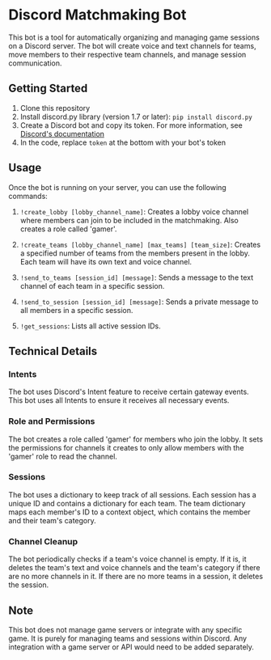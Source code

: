 # Discord Matchmaking Bot

This bot is a tool for automatically organizing and managing game sessions on a Discord server. The bot will create voice and text channels for teams, move members to their respective team channels, and manage session communication.

## Getting Started

1. Clone this repository
2. Install discord.py library (version 1.7 or later): `pip install discord.py`
3. Create a Discord bot and copy its token. For more information, see [Discord's documentation](https://discord.com/developers/docs/intro)
4. In the code, replace `token` at the bottom with your bot's token

## Usage

Once the bot is running on your server, you can use the following commands:

1. `!create_lobby [lobby_channel_name]`: Creates a lobby voice channel where members can join to be included in the matchmaking. Also creates a role called 'gamer'.

2. `!create_teams [lobby_channel_name] [max_teams] [team_size]`: Creates a specified number of teams from the members present in the lobby. Each team will have its own text and voice channel.

3. `!send_to_teams [session_id] [message]`: Sends a message to the text channel of each team in a specific session.

4. `!send_to_session [session_id] [message]`: Sends a private message to all members in a specific session.

5. `!get_sessions`: Lists all active session IDs.

## Technical Details

### Intents

The bot uses Discord's Intent feature to receive certain gateway events. This bot uses all Intents to ensure it receives all necessary events.

### Role and Permissions

The bot creates a role called 'gamer' for members who join the lobby. It sets the permissions for channels it creates to only allow members with the 'gamer' role to read the channel.

### Sessions

The bot uses a dictionary to keep track of all sessions. Each session has a unique ID and contains a dictionary for each team. The team dictionary maps each member's ID to a context object, which contains the member and their team's category.

### Channel Cleanup

The bot periodically checks if a team's voice channel is empty. If it is, it deletes the team's text and voice channels and the team's category if there are no more channels in it. If there are no more teams in a session, it deletes the session.

## Note

This bot does not manage game servers or integrate with any specific game. It is purely for managing teams and sessions within Discord. Any integration with a game server or API would need to be added separately.
